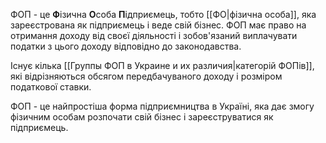 ФОП - це **Ф**ізична **О**соба **П**ідприємець, тобто [[ФО|фізична особа]], яка зареєстрована як підприємець і веде свій бізнес. ФОП має право на отримання доходу від своєї діяльності і зобов'язаний виплачувати податки з цього доходу відповідно до законодавства.

Існує кілька [[Группы ФОП в Украине и их различия|категорій ФОПів]], які відрізняються обсягом передбачуваного доходу і розміром податкової ставки. 

ФОП - це найпростіша форма підприємництва в Україні, яка дає змогу фізичним особам розпочати свій бізнес і зареєструватися як підприємець.